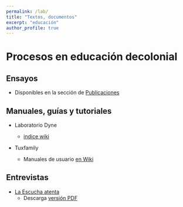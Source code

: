 ```yaml
---
permalink: /lab/
title: "Textos, documentos"
excerpt: "educación"
author_profile: true
---
```


# Procesos en educación decolonial


## Ensayos

 - Disponibles en la sección de [Publicaciones](/publications)


## Manuales, guías y tutoriales

- Laboratorio Dyne

	- [indice wiki](http://lab.dyne.org/vlax#Genesis)

- Tuxfamily

	- Manuales de usuario [en Wiki](https://faq.tuxfamily.org/Special:Contributions/Vlax)

## Entrevistas

- [La Escucha atenta](https://www.laescuchaatenta.com/cuestionario/vlax)
 	- Descarga [versión PDF](http://0vlax0.github.io/io/files/LEA_vlax_.pdf)
